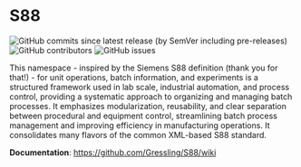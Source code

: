 # S88

![GitHub commits since latest release (by SemVer including pre-releases)](https://img.shields.io/github/commits-since/Gressling/S88/v2-beta)
![GitHub contributors](https://img.shields.io/github/contributors/Gressling/S88)
![GitHub issues](https://img.shields.io/github/issues/Gressling/S88)

This namespace - inspired by the Siemens S88 definition (thank you for that!) - for unit operations, batch information, and experiments is a structured framework used in lab scale, industrial automation, and process control, providing a systematic approach to organizing and managing batch processes. It emphasizes modularization, reusability, and clear separation between procedural and equipment control, streamlining batch process management and improving efficiency in manufacturing operations. It consolidates many flavors of the common XML-based S88 standard.

**Documentation**: https://github.com/Gressling/S88/wiki

